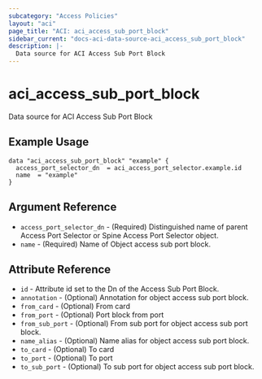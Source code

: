 ```yaml
---
subcategory: "Access Policies"
layout: "aci"
page_title: "ACI: aci_access_sub_port_block"
sidebar_current: "docs-aci-data-source-aci_access_sub_port_block"
description: |-
  Data source for ACI Access Sub Port Block
---
```


# aci_access_sub_port_block #
Data source for ACI Access Sub Port Block

## Example Usage ##

```hcl
data "aci_access_sub_port_block" "example" {
  access_port_selector_dn  = aci_access_port_selector.example.id
  name  = "example"
}
```
## Argument Reference ##
* `access_port_selector_dn` - (Required) Distinguished name of parent Access Port Selector or Spine Access Port Selector object.
* `name` - (Required) Name of Object access sub port block.



## Attribute Reference

* `id` - Attribute id set to the Dn of the Access Sub Port Block.
* `annotation` - (Optional) Annotation for object access sub port block.
* `from_card` - (Optional) From card
* `from_port` - (Optional) Port block from port
* `from_sub_port` - (Optional) From sub port for object access sub port block.
* `name_alias` - (Optional) Name alias for object access sub port block.
* `to_card` - (Optional) To card
* `to_port` - (Optional) To port
* `to_sub_port` - (Optional) To sub port for object access sub port block.
